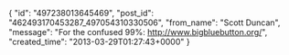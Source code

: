  {
   "id": "497238013645469",
   "post_id": "462493170453287_497054310330506",
   "from_name": "Scott Duncan",
   "message": "For the confused 99%: http://www.bigbluebutton.org/",
   "created_time": "2013-03-29T01:27:43+0000"
 }
